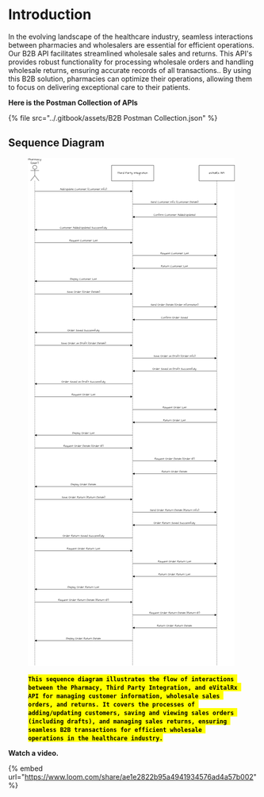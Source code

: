 # Introduction

In the evolving landscape of the healthcare industry, seamless interactions between pharmacies and wholesalers are essential for efficient operations. Our B2B API facilitates streamlined wholesale sales and returns. This API's provides robust functionality for processing wholesale orders and handling wholesale returns, ensuring accurate records of all transactions.. By using this B2B solution, pharmacies can optimize their operations, allowing them to focus on delivering exceptional care to their patients.

**Here is the Postman Collection of APIs**

{% file src="../.gitbook/assets/B2B Postman Collection.json" %}

## Sequence Diagram

<figure><img src="../.gitbook/assets/b2b (1).png" alt=""><figcaption><p><mark style="background-color:yellow;"><strong><code>This sequence diagram illustrates the flow of interactions between the Pharmacy, Third Party Integration, and eVitalRx API for managing customer information, wholesale sales orders, and returns. It covers the processes of adding/updating customers, saving and viewing sales orders (including drafts), and managing sales returns, ensuring seamless B2B transactions for efficient wholesale operations in the healthcare industry.</code></strong></mark></p></figcaption></figure>

**Watch a video.**

{% embed url="https://www.loom.com/share/ae1e2822b95a4941934576ad4a57b002" %}

